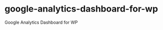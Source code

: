 google-analytics-dashboard-for-wp
=================================

Google Analytics Dashboard for WP
